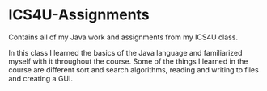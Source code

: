 # ICS4U-Assignments
Contains all of my Java work and assignments from my ICS4U class.

In this class I learned the basics of the Java language and familiarized myself with it throughout the course. Some of the things I learned in the course are different sort and search algorithms, reading and writing to files and creating a GUI.

